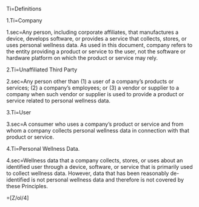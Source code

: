 Ti=Definitions

1.Ti=Company

1.sec=Any person, including corporate affiliates, that manufactures a device, develops software, or provides a service that collects, stores, or uses personal wellness data. As used in this document, company refers to the entity providing a product or service to the user, not the software or hardware platform on which the product or service may rely.

2.Ti=Unaffiliated Third Party

2.sec=Any person other than (1) a user of a company’s products or services; (2) a company’s employees; or (3) a vendor or supplier to a company when such vendor or supplier is used to provide a product or service related to personal wellness data.

3.Ti=User

3.sec=A consumer who uses a company’s product or service and from whom a company collects personal wellness data in connection with that product or service.

4.Ti=Personal Wellness Data.

4.sec=Wellness data that a company collects, stores, or uses about an identified user through a device, software, or service that is primarily used to collect wellness data. However, data that has been reasonably de-identified is not personal wellness data and therefore is not covered by these Principles.

=[Z/ol/4]
